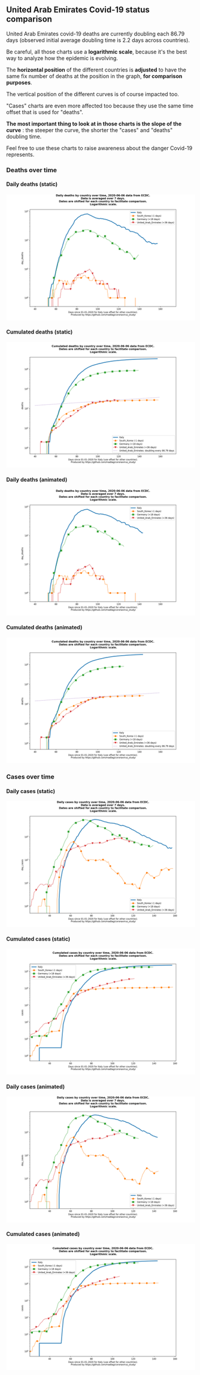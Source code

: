 ## United Arab Emirates Covid-19 status comparison 

United Arab Emirates covid-19 deaths are currently doubling each 86.79 days (observed initial average doubling time is 2.2 days across countries).



Be careful, all those charts use a **logarithmic scale**, because it's the best way to analyze how the epidemic is evolving.
 
The **horizontal position** of the different countries is **adjusted** to have the same fix number of deaths at the position in the graph, **for comparison purposes**.

The vertical position of the different curves is of course impacted too.

"Cases" charts are even more affected too because they use the same time offset that is used for "deaths".

**The most important thing to look at in those charts is the slope of the curve** : the steeper the curve, the shorter the "cases" and "deaths" doubling time.

Feel free to use these charts to raise awareness about the danger Covid-19 represents. 


 
### Deaths over time
 
#### Daily deaths (static)
![United Arab Emirates covid-19 daily deaths static chart](https://raw.githubusercontent.com/madlag/coronavirus_study/master/notebooks/graphs/2020-06-06/countries/United_Arab_Emirates/2020-06-06_United_Arab_Emirates_day_deaths.png "United Arab Emirates covid-19 day_deaths static chart")   
 
#### Cumulated deaths (static)
![United Arab Emirates covid-19 cumulated deaths static chart](https://raw.githubusercontent.com/madlag/coronavirus_study/master/notebooks/graphs/2020-06-06/countries/United_Arab_Emirates/2020-06-06_United_Arab_Emirates_deaths.png "United Arab Emirates covid-19 deaths static chart")   
 
#### Daily deaths (animated)
![United Arab Emirates covid-19 daily deaths animated chart](https://raw.githubusercontent.com/madlag/coronavirus_study/master/notebooks/graphs/2020-06-06/countries/United_Arab_Emirates/2020-06-06_United_Arab_Emirates_day_deaths.gif "United Arab Emirates covid-19 day_deaths animated chart")   
 
#### Cumulated deaths (animated)
![United Arab Emirates covid-19 cumulated deaths animated chart](https://raw.githubusercontent.com/madlag/coronavirus_study/master/notebooks/graphs/2020-06-06/countries/United_Arab_Emirates/2020-06-06_United_Arab_Emirates_deaths.gif "United Arab Emirates covid-19 deaths animated chart")   

 
### Cases over time
 
#### Daily cases (static)
![United Arab Emirates covid-19 daily cases static chart](https://raw.githubusercontent.com/madlag/coronavirus_study/master/notebooks/graphs/2020-06-06/countries/United_Arab_Emirates/2020-06-06_United_Arab_Emirates_day_cases.png "United Arab Emirates covid-19 day_cases static chart")   
 
#### Cumulated cases (static)
![United Arab Emirates covid-19 cumulated cases static chart](https://raw.githubusercontent.com/madlag/coronavirus_study/master/notebooks/graphs/2020-06-06/countries/United_Arab_Emirates/2020-06-06_United_Arab_Emirates_cases.png "United Arab Emirates covid-19 cases static chart")   
 
#### Daily cases (animated)
![United Arab Emirates covid-19 daily cases animated chart](https://raw.githubusercontent.com/madlag/coronavirus_study/master/notebooks/graphs/2020-06-06/countries/United_Arab_Emirates/2020-06-06_United_Arab_Emirates_day_cases.gif "United Arab Emirates covid-19 day_cases animated chart")   
 
#### Cumulated cases (animated)
![United Arab Emirates covid-19 cumulated cases animated chart](https://raw.githubusercontent.com/madlag/coronavirus_study/master/notebooks/graphs/2020-06-06/countries/United_Arab_Emirates/2020-06-06_United_Arab_Emirates_cases.gif "United Arab Emirates covid-19 cases animated chart")   

